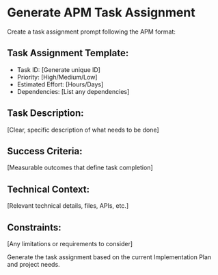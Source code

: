# Generate APM Task Assignment

Create a task assignment prompt following the APM format:

## Task Assignment Template:
- Task ID: [Generate unique ID]
- Priority: [High/Medium/Low]
- Estimated Effort: [Hours/Days]
- Dependencies: [List any dependencies]

## Task Description:
[Clear, specific description of what needs to be done]

## Success Criteria:
[Measurable outcomes that define task completion]

## Technical Context:
[Relevant technical details, files, APIs, etc.]

## Constraints:
[Any limitations or requirements to consider]

Generate the task assignment based on the current Implementation Plan and project needs.